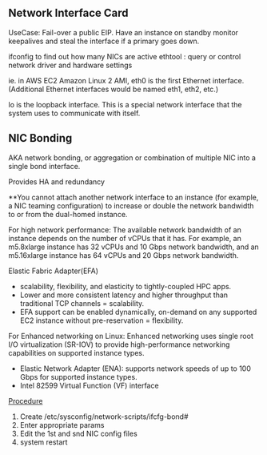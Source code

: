 ## Network Interface Card
UseCase: Fail-over a public EIP. Have an instance on standby monitor keepalives and steal the interface if a primary goes down.

ifconfig to find out how many NICs are active
ethtool <NIC id>: query or control network driver and hardware settings

ie. in AWS EC2 Amazon Linux 2 AMI, eth0 is the first Ethernet interface. (Additional Ethernet interfaces would be named eth1, eth2, etc.)

lo is the loopback interface. This is a special network interface that the system uses to communicate with itself. 

## NIC Bonding
AKA network bonding, or aggregation or combination of multiple NIC into a single bond interface.

Provides HA and redundancy

**You cannot attach another network interface to an instance (for example, a NIC teaming configuration) to increase or double the network bandwidth to or from the dual-homed instance.

For high network performance:
The available network bandwidth of an instance depends on the number of vCPUs that it has. For example, an m5.8xlarge instance has 32 vCPUs and 10 Gbps network bandwidth, and an m5.16xlarge instance has 64 vCPUs and 20 Gbps network bandwidth. 

Elastic Fabric Adapter(EFA)
- scalability, flexibility, and elasticity to tightly-coupled HPC apps. 
- Lower and more consistent latency and higher throughput than traditional TCP channels = scalability. 
- EFA support can be enabled dynamically, on-demand on any supported EC2 instance without pre-reservation = flexibility.

<!-- https://docs.aws.amazon.com/AWSEC2/latest/UserGuide/enhanced-networking.html -->
For Enhanced networking on Linux:
Enhanced networking uses single root I/O virtualization (SR-IOV) to provide high-performance networking capabilities on supported instance types. 
- Elastic Network Adapter (ENA): supports network speeds of up to 100 Gbps for supported instance types.
- Intel 82599 Virtual Function (VF) interface

[Procedure](https://bit.ly/NIC-BONDING)
1. Create /etc/sysconfig/network-scripts/ifcfg-bond#
2. Enter appropriate params
3. Edit the 1st and snd NIC config files
4. system restart